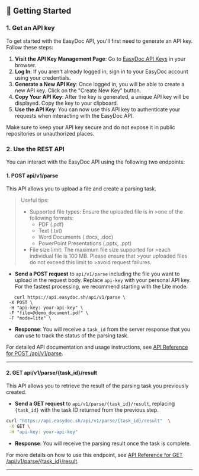 

## 🚀 Getting Started

### 1. Get an API key

  To get started with the EasyDoc API, you'll first need to generate an API key. Follow these steps:

  1. **Visit the API Key Management Page**:
     Go to [EasyDoc API Keys](https://platform.easydoc.sh/api-keys) in your browser.
  2. **Log In**:
     If you aren't already logged in, sign in to your EasyDoc account using your credentials.
  3. **Generate a New API Key**:
     Once logged in, you will be able to create a new API key. Click on the "Create New Key" button.
  4. **Copy Your API Key**:
     After the key is generated, a unique API key will be displayed. Copy the key to your clipboard.
  5. **Use the API Key**:
     You can now use this API key to authenticate your requests when interacting with the EasyDoc API.

  Make sure to keep your API key secure and do not expose it in public repositories or unauthorized places.

### 2. Use the REST API
  
  You can interact with the EasyDoc API using the following two endpoints:

   #### 1. **POST api/v1/parse**  
   This API allows you to upload a file and create a parsing task. 
  > Useful tips:
  >* Supported file types: Ensure the uploaded file is in  >one  of the following formats:
  >    * PDF (.pdf)
  >    * Text (.txt)
  >    * Word Documents (.docx, .doc)
  >    * PowerPoint Presentations (.pptx, .ppt)
  >* File size limit: The maximum file size supported for  >each   individual file is 100 MB. Please ensure that >your  uploaded   files do not exceed this limit to >avoid  request failures.
  
  - **Send a POST request** to `api/v1/parse` including the file you want to upload in the request body. Replace `api-key` with your personal API key. For the fastest processing, we recommend starting with the Lite mode.


   ``` shell
      curl https://api.easydoc.sh/api/v1/parse \
	-X POST \
	-H "api-key: your-api-key" \
	-F "file=@demo_document.pdf" \
	-F "mode=lite" \
   ```

   - **Response**: You will receive a `task_id` from the server response that you can use to track the status of the parsing task.

   For detailed API documentation and usage instructions, see [API Reference for POST /api/v1/parse](/docs/api-reference/parse.md).

   ---

   #### 2. **GET api/v1/parse/{task_id}/result**  
   This API allows you to retrieve the result of the parsing task you previously created.

 
   - **Send a GET request** to `api/v1/parse/{task_id}/result`, replacing  `{task_id}` with the task ID returned from the previous step.

   ``` bash
   curl "https://api.easydoc.sh/api/v1/parse/{task_id}/result"  \
    -X GET \
	-H "api-key: your-api-key"
   ```
   - **Response**: You will receive the parsing result once the task is complete.

   For more details on how to use this endpoint, see [API Reference for GET /api/v1/parse/{task_id}/result](/docs/api-reference/parse_result.md).

   --- 
